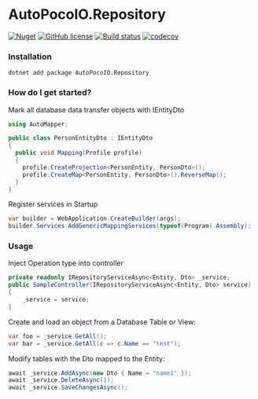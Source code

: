 # AutoPocoIO.Repository
[![Nuget](https://img.shields.io/nuget/v/AutoPocoIO.Repository)](https://www.nuget.org/packages/AutoPocoIO.Repository)
[![GitHub license](https://img.shields.io/github/license/AutoPocoIO/AutoPocoIO.Repository)](https://github.com/AutoPocoIO/AutoPocoIO.Repository/blob/main/LICENSE)
[![Build status](https://ci.appveyor.com/api/projects/status/j82hp84cmocj5vae/branch/main?svg=true)](https://ci.appveyor.com/project/pjames997/autopocoio-repository/branch/main)
[![codecov](https://codecov.io/gh/AutoPocoIO/AutoPocoIO.Repository/branch/main/graph/badge.svg?token=h2WjFKaYNT)](https://codecov.io/gh/AutoPocoIO/AutoPocoIO.Repository)

### Installation
```
dotnet add package AutoPocoIO.Repository
```
### How do I get started?
Mark all database data transfer objects with IEntityDto
```csharp
using AutoMapper;

public class PersonEntityDto : IEntityDto
{
  public void Mapping(Profile profile)
  {
    profile.CreateProjection<PersonEntity, PersonDto>();
    profile.CreateMap<PersonEntity, PersonDto>().ReverseMap();
  }
}
```
Register services in Startup
```csharp
var builder = WebApplication.CreateBuilder(args);
builder.Services.AddGenericMappingServices(typeof(Program).Assembly);
```

### Usage
Inject Operation type into controller
```csharp
private readonly IRepositoryServiceAsync<Entity, Dto> _service;
public SampleController(IRepositoryServiceAsync<Entity, Dto> service)
{
    _service = service;
}
```

Create and load an object from a Database Table or View:
```csharp
var foo = _service.GetAll();
var bar = _service.GetAll(c => c.Name == "test");
```
Modify tables with the Dto mapped to the Entity:
```csharp
await _service.AddAsync(new Dto { Name = "name1" });
await _service.DeleteAsync(1);
await _service.SaveChangesAsync();
```
